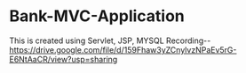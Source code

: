 # Bank-MVC-Application
This is created using Servlet, JSP, MYSQL
Recording-- https://drive.google.com/file/d/159Fhaw3yZCnylvzNPaEv5rG-E6NtAaCR/view?usp=sharing
